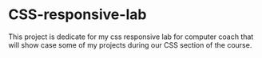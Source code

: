 # CSS-responsive-lab
This project is dedicate for my css responsive lab for computer coach that will show case some of my projects during our CSS section of the course.
